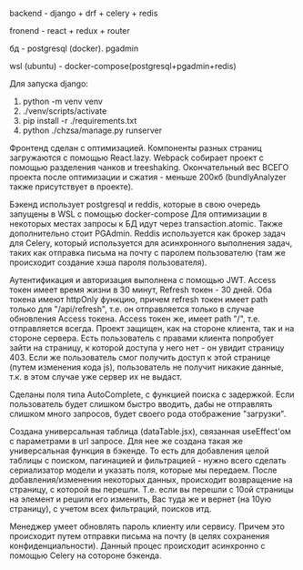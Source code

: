 backend - django + drf + celery + redis

fronend - react + redux + router

бд - postgresql (docker). pgadmin 

wsl (ubuntu) - docker-compose(postgresql+pgadmin+redis) 

Для запуска django:
1. python -m venv venv
2. ./venv/scripts/activate
3. pip install -r ./requirements.txt
4. python ./chzsa/manage.py runserver


Фронтенд сделан с оптимизацией. Компоненты разных страниц загружаются с помощью React.lazy. Webpack собирает проект с помощью разделения чанков и treeshaking. Окончательный вес ВСЕГО проекта после оптимизации и сжатия - меньше 200кб (bundlyAnalyzer также присутствует в проекте).

Бэкенд использует postgresql и reddis, которые в свою очередь запущены в WSL с помощью docker-compose
Для оптимизации в некоторых местах запросы к БД идут через transaction.atomic.
Также дополнительно стоит PGAdmin. 
Reddis используется как брокер задач для Celery, который используется для асинхронного выполнения задач, таких как отправка письма на почту с паролем пользователю (там же происходит создание хэша пароля пользователя).

Аутентификация и авторизация выполнена с помощью JWT. Access токен имеет время жизни в 30 минут, Refresh токен - 30 дней. Оба токена имеют httpOnly функцию, причем refresh токен имеет path только для "/api/refresh", т.е. он отправляется только в случае обновления Access токена. Access токен же, имеет path "/", т.е. отправляется всегда.
Проект защищен, как на стороне клиента, так и на стороне сервера. Есть пользователь с правами клиента попробует зайти на страницу, к которой доступа у него нет - он увидит страницу 403. Если же пользователь смог получить доступ к этой странице (путем изменения кода js), пользователь не получит никакие данные, т.к. в этом случае уже сервер их не выдаст.

Сделаны поля типа AutoComplete, с функцией поиска с задержкой. Если пользователь будет слишком быстро вводить, дабы не отправлять слишком много запросов, будет своего рода отображение "загрузки". 

Создана универсальная таблица (dataTable.jsx), связанная useEffect'ом с параметрами в url запросе. Для нее же создана такая же универсальная функция в бэкенде. То есть для добавления целой таблицы с поиском, пагинацией и фильтрацией - нужно всего сделать сериализатор модели и указать поля, которые мы передаем. 
После добавления/изменения некоторых данных, происходит возвращение на страницу, с которой вы перешли. Т.е. если вы перешли с 10ой страницы на элемент и решили его изменить, Вас туда же и вернет (на 10ую страницу), с учетом всех фильтраций, поисков итд.

Менеджер умеет обновлять пароль клиенту или сервису. Причем это происходит путем отправки письма на почту (в целях сохранения конфиденциальности). Данный процес происходит асинхронно с помощью Celery на сотороне бэкенда.